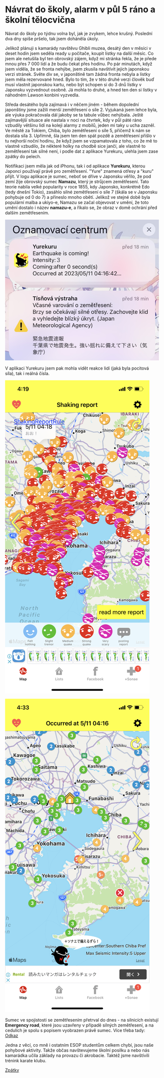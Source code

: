 # Návrat do školy, alarm v půl 5 ráno a školní tělocvična

Návrat do školy po týdnu volna byl, jak je zvykem, lehce krušný. Poslední dva dny spíše pršelo, tak jsem doháněla úkoly. 

Jelikož plánuji s kamarády navštěvu Ghibli muzea, desátý den v měsíci v deset hodin jsem seděla ready u počítače, koupit lístky na další měsíc. Co jsem ale netušila byl ten obrovský zájem, když mi stránka řekla, že je přede mnou přes 7 000 lidí a že budu čekat přes hodinu. Po pár minutách, když jsem viděla, že se fronta nehýbe, jsem zkusila navštívit jejich japonskou verzi stránek. Světe div se, v japonštině tam žádná fronta nebyla a lístky jsem měla rezervované hned. Bylo to tím, že v této druhé verzi člověk buď musí vlastnit japonskou kartu, nebo být schopen si do 3 dnů lístky v Japonsku vyzvednout osobně. Já mohla to druhé, a hned ten den si lístky v náhodném Lawson konbini vyzvedla. 


Středa desátého byla zajímavá i v něčem jiném - během dopolední japonštiny jsme zažili menší zemětřesení o síle 2. Vyjukaná jsem lehce byla, ale výuka pokračovala dál jakoby se ta tabule vůbec nehýbala. Ještě zajímavější situace ale nastala v noci na čtvrtek, kdy v půl páté ráno vzbudily většinu lidí na koleji alarmy z mobilů, jeden mi taky u ucha zazněl. Ve městě za Tokiem, Chiba, bylo zemětřesení o síle 5, přičemž k nám se dostala síla 3. Upřímně, šla jsem ten den spát pozdě a zemětřesení přišlo v tu nejhorší noční hodinu, že když jsem se vzpamatovala z toho, co že mě to vlastně vzbudilo, že některé holky na chodbě sice jančí, ale vlastně to zemětřesení tak silné není, i podle dat z aplikace Yurekuru, ulehla jsem zase zpátky do pelech.

Notifikaci jsem měla jak od iPhonu, tak i od aplikace **Yurekuru**, kterou Japonci používají právě pro zemětřesení. "Yure" znamená otřesy a "kuru" přijít. V logu aplikace je sumec, neboť se dříve v Japonsku věřilo, že pod zemí žije obrovský sumec **Namazu**, který je strůjcem zemětřesení. Tato teorie nabila velké popularity v roce 1855, kdy Japonsko, konkrétně Edo (tedy dnešní Tokio), zasáhlo silné zemětřesení o síle 7 (škála se v Japonsku pohybuje od 0 do 7) a přineslo mnoho obětí. Jelikož ve stejné době byla populární malba a ukiyo-e, Namazu se začal objevovat v umění, že toto umění dostalo i název **namazu-e**, a říkalo se, že obraz v domě ochrání před dalším zemětřesením. 

![Branching](../photos/jishin_notifikace.jpeg)

V aplikaci Yurekuru jsem pak mohla vidět reakce lidí (jaká byla pocitová síla), tak i reálná čísla. 

![Branching](../photos/jishin_nazory.PNG)

![Branching](../photos/jishin_sila.PNG)

Sumec ve spojistosti se zemětřesením přetrval do dnes - na silnicích existují __Emergency road__, které jsou uzavřeny v případě silných zemětřesení, a na cedulích je spolu s popisem vyobrazen právě sumec. Více třeba tady: [Odkaz](https://sabukaru.online/articles/namazu-the-ancient-history-behind-the-earthquake-causing-catfish)

Jedna z věcí, co mně i ostatním ESOP studentům celkem chybí, jsou naše pohybové aktivity. Takže občas navštevujeme školní posilku a nebo nás kamarádka učila základy na provazu či akrobacie. Taktéž jsme navštívili trénink karate klubu.

[Zpátky](../)

